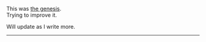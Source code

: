 This was [the genesis][oldpoem].  
Trying to improve it.  
  
Will update as I write more.  


---

[oldpoem]: https://janusworx.com/blog/a-hundred-days-of-code-day-029/